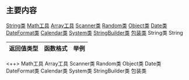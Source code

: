 ## 主要内容
[String类](#str)
[Math工具](#mat)
[Array工具](#arr)
[Scanner类](#sca)
[Random类](#ran)
[Object类](#obj)
[Date类](#dat)
[DateFormat类](#daf)
[Calendar类](#cal)
[System类](#sys)
[StringBuilder类](#stb)
[包装类](#bzl)
<A name="str"> String类 </A> 
String

| 返回值类型 | 函数格式 | 举例 |
|------------|----------|------|

<++>
<A name="mat"> Math工具 </A> 
<A name="arr"> Array工具 </A> 
<A name="sca"> Scanner类 </A> 
<A name="ran"> Random类 </A> 
<A name="obj"> Object类 </A> 
<A name="dat"> Date类 </A> 
<A name="daf"> DateFormat类 </A> 
<A name="cal"> Calendar类 </A> 
<A name="sys"> System类 </A> 
<A name="stb"> StringBuilder类 </A> 
<A name="bzl"> 包装类 </A> 
